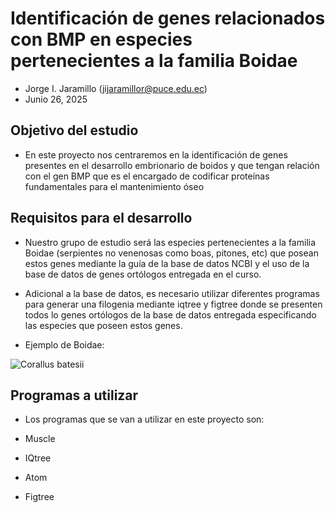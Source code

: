 # Identificación de genes relacionados con BMP en especies pertenecientes a la familia Boidae

* Jorge I. Jaramillo (jijaramillor@puce.edu.ec)
* Junio 26, 2025

## Objetivo del estudio

* En este proyecto nos centraremos en la identificación de genes presentes en el desarrollo embrionario de boidos y que tengan relación con el gen BMP que es el encargado de codificar proteínas fundamentales para el mantenimiento óseo

## Requisitos para el desarrollo

* Nuestro grupo de estudio será las especies pertenecientes a la familia Boidae (serpientes no venenosas como boas, pitones, etc) que posean estos genes mediante la guía de la base de datos NCBI y el uso de la base de datos de genes ortólogos entregada en el curso.
* Adicional a la base de datos, es necesario utilizar diferentes programas para generar una filogenia mediante iqtree y figtree donde se presenten todos lo genes ortólogos de la base de datos entregada especificando las especies que poseen estos genes.

* Ejemplo de Boidae:

![Corallus batesii](https://inaturalist-open-data.s3.amazonaws.com/photos/75478606/original.jpeg)

## Programas a utilizar

* Los programas que se van a utilizar en este proyecto son:

* Muscle
* IQtree
* Atom
* Figtree